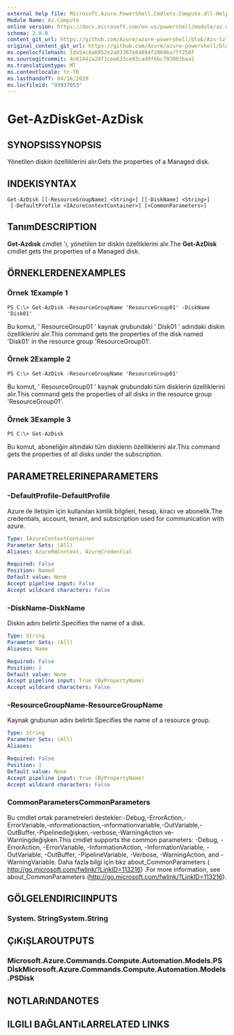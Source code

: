```yaml
---
external help file: Microsoft.Azure.PowerShell.Cmdlets.Compute.dll-Help-Help.xml
Module Name: Az.Compute
online version: https://docs.microsoft.com/en-us/powershell/module/az.compute/get-azdisk
schema: 2.0.0
content_git_url: https://github.com/Azure/azure-powershell/blob/Azs-tzl/src/Compute/Compute/help/Get-AzDisk.md
original_content_git_url: https://github.com/Azure/azure-powershell/blob/Azs-tzl/src/Compute/Compute/help/Get-AzDisk.md
ms.openlocfilehash: 1da5ac8a6952e2a03367e84894f2069ba7ff250f
ms.sourcegitcommit: 4c61442a2df1cee633ce93cad9f6bc793803baa2
ms.translationtype: MT
ms.contentlocale: tr-TR
ms.lasthandoff: 04/16/2020
ms.locfileid: "93937053"
---
```

# <span data-ttu-id="85edc-101">Get-AzDisk</span><span class="sxs-lookup"><span data-stu-id="85edc-101">Get-AzDisk</span></span>

## <span data-ttu-id="85edc-102">SYNOPSIS</span><span class="sxs-lookup"><span data-stu-id="85edc-102">SYNOPSIS</span></span>
<span data-ttu-id="85edc-103">Yönetilen diskin özelliklerini alır.</span><span class="sxs-lookup"><span data-stu-id="85edc-103">Gets the properties of a Managed disk.</span></span>

## <span data-ttu-id="85edc-104">INDEKI</span><span class="sxs-lookup"><span data-stu-id="85edc-104">SYNTAX</span></span>

```
Get-AzDisk [[-ResourceGroupName] <String>] [[-DiskName] <String>]
 [-DefaultProfile <IAzureContextContainer>] [<CommonParameters>]
```

## <span data-ttu-id="85edc-105">Tanım</span><span class="sxs-lookup"><span data-stu-id="85edc-105">DESCRIPTION</span></span>
<span data-ttu-id="85edc-106">**Get-Azdısk** cmdlet 'ı, yönetilen bir diskin özelliklerini alır.</span><span class="sxs-lookup"><span data-stu-id="85edc-106">The **Get-AzDisk** cmdlet gets the properties of a Managed disk.</span></span>

## <span data-ttu-id="85edc-107">ÖRNEKLERDEN</span><span class="sxs-lookup"><span data-stu-id="85edc-107">EXAMPLES</span></span>

### <span data-ttu-id="85edc-108">Örnek 1</span><span class="sxs-lookup"><span data-stu-id="85edc-108">Example 1</span></span>
```
PS C:\> Get-AzDisk -ResourceGroupName 'ResourceGroup01' -DiskName 'Disk01'
```

<span data-ttu-id="85edc-109">Bu komut, ' ResourceGroup01 ' kaynak grubundaki ' Disk01 ' adındaki diskin özelliklerini alır.</span><span class="sxs-lookup"><span data-stu-id="85edc-109">This command gets the properties of the disk named 'Disk01' in the resource group 'ResourceGroup01'.</span></span>

### <span data-ttu-id="85edc-110">Örnek 2</span><span class="sxs-lookup"><span data-stu-id="85edc-110">Example 2</span></span>
```
PS C:\> Get-AzDisk -ResourceGroupName 'ResourceGroup01'
```

<span data-ttu-id="85edc-111">Bu komut, ' ResourceGroup01 ' kaynak grubundaki tüm disklerin özelliklerini alır.</span><span class="sxs-lookup"><span data-stu-id="85edc-111">This command gets the properties of all disks in the resource group 'ResourceGroup01'.</span></span>

### <span data-ttu-id="85edc-112">Örnek 3</span><span class="sxs-lookup"><span data-stu-id="85edc-112">Example 3</span></span>
```
PS C:\> Get-AzDisk
```

<span data-ttu-id="85edc-113">Bu komut, aboneliğin altındaki tüm disklerin özelliklerini alır.</span><span class="sxs-lookup"><span data-stu-id="85edc-113">This command gets the properties of all disks under the subscription.</span></span>

## <span data-ttu-id="85edc-114">PARAMETRELERINE</span><span class="sxs-lookup"><span data-stu-id="85edc-114">PARAMETERS</span></span>

### <span data-ttu-id="85edc-115">-DefaultProfile</span><span class="sxs-lookup"><span data-stu-id="85edc-115">-DefaultProfile</span></span>
<span data-ttu-id="85edc-116">Azure ile iletişim için kullanılan kimlik bilgileri, hesap, kiracı ve abonelik.</span><span class="sxs-lookup"><span data-stu-id="85edc-116">The credentials, account, tenant, and subscription used for communication with azure.</span></span>

```yaml
Type: IAzureContextContainer
Parameter Sets: (All)
Aliases: AzureRmContext, AzureCredential

Required: False
Position: Named
Default value: None
Accept pipeline input: False
Accept wildcard characters: False
```

### <span data-ttu-id="85edc-117">-DiskName</span><span class="sxs-lookup"><span data-stu-id="85edc-117">-DiskName</span></span>
<span data-ttu-id="85edc-118">Diskin adını belirtir.</span><span class="sxs-lookup"><span data-stu-id="85edc-118">Specifies the name of a disk.</span></span>

```yaml
Type: String
Parameter Sets: (All)
Aliases: Name

Required: False
Position: 2
Default value: None
Accept pipeline input: True (ByPropertyName)
Accept wildcard characters: False
```

### <span data-ttu-id="85edc-119">-ResourceGroupName</span><span class="sxs-lookup"><span data-stu-id="85edc-119">-ResourceGroupName</span></span>
<span data-ttu-id="85edc-120">Kaynak grubunun adını belirtir.</span><span class="sxs-lookup"><span data-stu-id="85edc-120">Specifies the name of a resource group.</span></span>

```yaml
Type: String
Parameter Sets: (All)
Aliases: 

Required: False
Position: 1
Default value: None
Accept pipeline input: True (ByPropertyName)
Accept wildcard characters: False
```

### <span data-ttu-id="85edc-121">CommonParameters</span><span class="sxs-lookup"><span data-stu-id="85edc-121">CommonParameters</span></span>
<span data-ttu-id="85edc-122">Bu cmdlet ortak parametreleri destekler:-Debug,-ErrorAction,-ErrorVariable,-ınformationaction,-ınformationvariable,-OutVariable,-OutBuffer,-Pipelinedeğişken,-verbose,-WarningAction ve-Warningdeğişken.</span><span class="sxs-lookup"><span data-stu-id="85edc-122">This cmdlet supports the common parameters: -Debug, -ErrorAction, -ErrorVariable, -InformationAction, -InformationVariable, -OutVariable, -OutBuffer, -PipelineVariable, -Verbose, -WarningAction, and -WarningVariable.</span></span> <span data-ttu-id="85edc-123">Daha fazla bilgi için bkz about_CommonParameters ( http://go.microsoft.com/fwlink/?LinkID=113216) .</span><span class="sxs-lookup"><span data-stu-id="85edc-123">For more information, see about_CommonParameters (http://go.microsoft.com/fwlink/?LinkID=113216).</span></span>

## <span data-ttu-id="85edc-124">GÖLGELENDIRICI</span><span class="sxs-lookup"><span data-stu-id="85edc-124">INPUTS</span></span>

### <span data-ttu-id="85edc-125">System. String</span><span class="sxs-lookup"><span data-stu-id="85edc-125">System.String</span></span>

## <span data-ttu-id="85edc-126">ÇıKıŞLAR</span><span class="sxs-lookup"><span data-stu-id="85edc-126">OUTPUTS</span></span>

### <span data-ttu-id="85edc-127">Microsoft.Azure.Commands.Compute.Automation.Models.PSDİsk</span><span class="sxs-lookup"><span data-stu-id="85edc-127">Microsoft.Azure.Commands.Compute.Automation.Models.PSDisk</span></span>

## <span data-ttu-id="85edc-128">NOTLARıNDA</span><span class="sxs-lookup"><span data-stu-id="85edc-128">NOTES</span></span>

## <span data-ttu-id="85edc-129">ILGILI BAĞLANTıLAR</span><span class="sxs-lookup"><span data-stu-id="85edc-129">RELATED LINKS</span></span>

